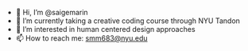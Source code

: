 - 👋 Hi, I’m @saigemarin
- 🌱 I’m currently taking a creative coding course through NYU Tandon
- 👀 I’m interested in human centered design approaches
- 📫 How to reach me: smm683@nyu.edu

<!---
saigemarin/saigemarin is a ✨ special ✨ repository because its `README.md` (this file) appears on your GitHub profile.
You can click the Preview link to take a look at your changes.
--->
